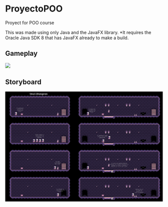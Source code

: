 # ProyectoPOO

Proyect for POO course

This was made using only Java and the JavaFX library.
*It requires the Oracle Java SDK 8 that has JavaFX already to make a build.

## Gameplay

<img src="drive.google.com/uc?export=view&id=1cy_mylV1IOjTNUgEnZudiR-jzZRqs46x" width="800" width="450" />

## Storyboard

![](https://github.com/dalvaradoc/ProyectoPOO/blob/master/StoryBoard.png)

